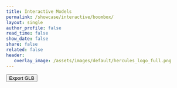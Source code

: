 ```yaml
---
title: Interactive Models
permalink: /showcase/interactive/boombox/
layout: single
author_profile: false
read_time: false
show_date: false
share: false
related: false
header:
   overlay_image: /assets/images/default/hercules_logo_full.png
---
```


<model-viewer id="static-model" src="/showcase/interactive/boombox/boombox.glb" shadow-intensity="1" camera-controls touch-action="pan-y" alt="A 3D model of an astronaut">
  <div class="controls">
    <button onclick="exportGLB()">Export GLB</button>
  </div>
</model-viewer>
<script>
  async function exportGLB(){
    const modelViewer = document.getElementById("static-model");
    const glTF = await modelViewer.exportScene();
    const file = new File([glTF], "export.glb");
    const link = document.createElement("a");
    link.download =file.name;
    link.href = URL.createObjectURL(file);
    link.click();
  }
</script>